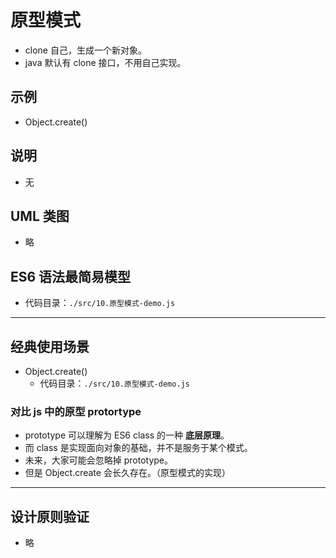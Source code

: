 # 原型模式

- clone 自己，生成一个新对象。
- java 默认有 clone 接口，不用自己实现。

## 示例

- Object.create()

## 说明

- 无

## UML 类图

- 略

## ES6 语法最简易模型

- 代码目录：`./src/10.原型模式-demo.js`

---

## 经典使用场景

- Object.create()
  - 代码目录：`./src/10.原型模式-demo.js`

### 对比 js 中的原型 protortype

- prototype 可以理解为 ES6 class 的一种 **底层原理**。
- 而 class 是实现面向对象的基础，并不是服务于某个模式。
- 未来，大家可能会忽略掉 prototype。
- 但是 Object.create 会长久存在。（原型模式的实现）

---

## 设计原则验证

- 略
